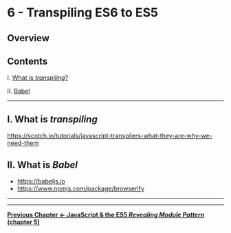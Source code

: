 # 6 - Transpiling ES6 to ES5

## Overview



## Contents
<!--- Local Navigation --->
I. [What is *transpiling*?](#section1)

II. [Babel](#section2)

<hr>

## I. <a id="section1">What is *transpiling*
  
https://scotch.io/tutorials/javascript-transpilers-what-they-are-why-we-need-them

## II. <a id="section2">What is *Babel*
  
- https://babeljs.io
- https://www.npmjs.com/package/browserify


<hr><hr>

**[Previous Chapter <- JavaScript & the ES5 *Revealing Module Pattern* (chapter 5)](canvas-sprites-5.md)**
